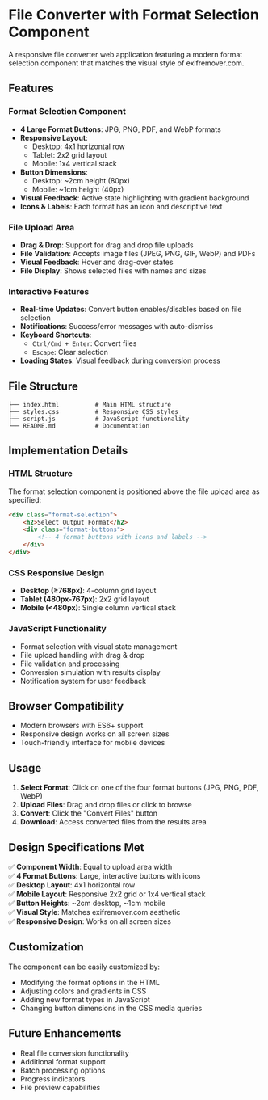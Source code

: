 # File Converter with Format Selection Component

A responsive file converter web application featuring a modern format selection component that matches the visual style of exifremover.com.

## Features

### Format Selection Component
- **4 Large Format Buttons**: JPG, PNG, PDF, and WebP formats
- **Responsive Layout**: 
  - Desktop: 4x1 horizontal row
  - Tablet: 2x2 grid layout
  - Mobile: 1x4 vertical stack
- **Button Dimensions**: 
  - Desktop: ~2cm height (80px)
  - Mobile: ~1cm height (40px)
- **Visual Feedback**: Active state highlighting with gradient background
- **Icons & Labels**: Each format has an icon and descriptive text

### File Upload Area
- **Drag & Drop**: Support for drag and drop file uploads
- **File Validation**: Accepts image files (JPEG, PNG, GIF, WebP) and PDFs
- **Visual Feedback**: Hover and drag-over states
- **File Display**: Shows selected files with names and sizes

### Interactive Features
- **Real-time Updates**: Convert button enables/disables based on file selection
- **Notifications**: Success/error messages with auto-dismiss
- **Keyboard Shortcuts**: 
  - `Ctrl/Cmd + Enter`: Convert files
  - `Escape`: Clear selection
- **Loading States**: Visual feedback during conversion process

## File Structure

```
├── index.html          # Main HTML structure
├── styles.css          # Responsive CSS styles
├── script.js           # JavaScript functionality
└── README.md           # Documentation
```

## Implementation Details

### HTML Structure
The format selection component is positioned above the file upload area as specified:
```html
<div class="format-selection">
    <h2>Select Output Format</h2>
    <div class="format-buttons">
        <!-- 4 format buttons with icons and labels -->
    </div>
</div>
```

### CSS Responsive Design
- **Desktop (≥768px)**: 4-column grid layout
- **Tablet (480px-767px)**: 2x2 grid layout  
- **Mobile (<480px)**: Single column vertical stack

### JavaScript Functionality
- Format selection with visual state management
- File upload handling with drag & drop
- File validation and processing
- Conversion simulation with results display
- Notification system for user feedback

## Browser Compatibility
- Modern browsers with ES6+ support
- Responsive design works on all screen sizes
- Touch-friendly interface for mobile devices

## Usage

1. **Select Format**: Click on one of the four format buttons (JPG, PNG, PDF, WebP)
2. **Upload Files**: Drag and drop files or click to browse
3. **Convert**: Click the "Convert Files" button
4. **Download**: Access converted files from the results area

## Design Specifications Met

✅ **Component Width**: Equal to upload area width  
✅ **4 Format Buttons**: Large, interactive buttons with icons  
✅ **Desktop Layout**: 4x1 horizontal row  
✅ **Mobile Layout**: Responsive 2x2 grid or 1x4 vertical stack  
✅ **Button Heights**: ~2cm desktop, ~1cm mobile  
✅ **Visual Style**: Matches exifremover.com aesthetic  
✅ **Responsive Design**: Works on all screen sizes  

## Customization

The component can be easily customized by:
- Modifying the format options in the HTML
- Adjusting colors and gradients in CSS
- Adding new format types in JavaScript
- Changing button dimensions in the CSS media queries

## Future Enhancements

- Real file conversion functionality
- Additional format support
- Batch processing options
- Progress indicators
- File preview capabilities 